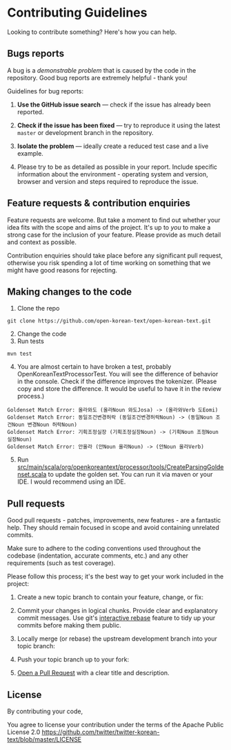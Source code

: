 # Contributing Guidelines

Looking to contribute something? Here's how you can help.

## Bugs reports

A bug is a _demonstrable problem_ that is caused by the code in the
repository. Good bug reports are extremely helpful - thank you!

Guidelines for bug reports:

1. **Use the GitHub issue search** &mdash; check if the issue has already been
   reported.

2. **Check if the issue has been fixed** &mdash; try to reproduce it using the
   latest `master` or development branch in the repository.

3. **Isolate the problem** &mdash; ideally create a reduced test
   case and a live example.

4. Please try to be as detailed as possible in your report. Include specific
   information about the environment - operating system and version, browser
   and version and steps required to reproduce the issue.


## Feature requests & contribution enquiries

Feature requests are welcome. But take a moment to find out whether your idea
fits with the scope and aims of the project. It's up to *you* to make a strong
case for the inclusion of your feature. Please provide as much detail and
context as possible.

Contribution enquiries should take place before any significant pull request,
otherwise you risk spending a lot of time working on something that we might
have good reasons for rejecting.

## Making changes to the code

1. Clone the repo
```
git clone https://github.com/open-korean-text/open-korean-text.git
```
2. Change the code
3. Run tests
```
mvn test
```
4. You are almost certain to have broken a test, probably OpenKoreanTextProcessorTest. You will see the difference of behavior in the console. Check if the difference improves the tokenizer. (Please copy and store the difference. It would be useful to have it in the review process.)
```
Goldenset Match Error: 올라와도 (올라Noun 와도Josa) -> (올라와Verb 도Eomi)
Goldenset Match Error: 동일조건변경허락 (동일조건변경허락Noun) -> (동일Noun 조건Noun 변경Noun 허락Noun)
Goldenset Match Error: 기획조정실장 (기획조정실장Noun) -> (기획Noun 조정Noun 실장Noun)
Goldenset Match Error: 안올라 (안Noun 올라Noun) -> (안Noun 올라Verb)
```
5. Run [src/main/scala/org/openkoreantext/processor/tools/CreateParsingGoldenset.scala](src/main/scala/org/openkoreantext/processor/tools/CreateParsingGoldenset.scala) to update the golden set. You can run it via maven or your IDE. I would recommend using an IDE.

## Pull requests

Good pull requests - patches, improvements, new features - are a fantastic
help. They should remain focused in scope and avoid containing unrelated
commits.

Make sure to adhere to the coding conventions used throughout the codebase
(indentation, accurate comments, etc.) and any other requirements (such as test
coverage).

Please follow this process; it's the best way to get your work included in the
project:

1. Create a new topic branch to contain your feature, change, or fix:

2. Commit your changes in logical chunks. Provide clear and explanatory commit
   messages. Use git's [interactive rebase](https://help.github.com/articles/interactive-rebase)
   feature to tidy up your commits before making them public.

3. Locally merge (or rebase) the upstream development branch into your topic branch:

4. Push your topic branch up to your fork:

5. [Open a Pull Request](http://help.github.com/send-pull-requests/) with a
   clear title and description.

## License

By contributing your code,

You agree to license your contribution under the terms of the Apache Public License 2.0
https://github.com/twitter/twitter-korean-text/blob/master/LICENSE

